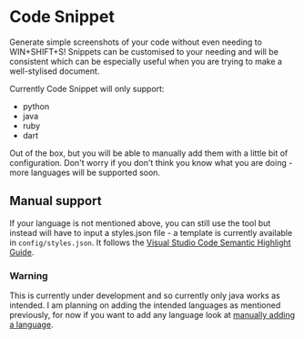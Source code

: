 # Code Snippet

Generate simple screenshots of your code without even needing to WIN+SHIFT+S!
Snippets can be customised to your needing and will be consistent which can be especially useful when you are trying to make a well-stylised document.

Currently Code Snippet will only support:

- python
- java
- ruby
- dart

Out of the box, but you will be able to manually add them with a little bit of configuration. Don't worry if you don't think you know what you are doing - more languages will be supported soon.

## Manual support

If your language is not mentioned above, you can still use the tool but instead will have to input a styles.json file - a template is currently available in `config/styles.json`. It follows the [Visual Studio Code Semantic Highlight Guide](https://code.visualstudio.com/api/language-extensions/semantic-highlight-guide#theming).

### Warning

This is currently under development and so currently only java works as intended. I am planning on adding the intended languages as mentioned previously, for now if you want to add any language look at [manually adding a language](#manual-support).
